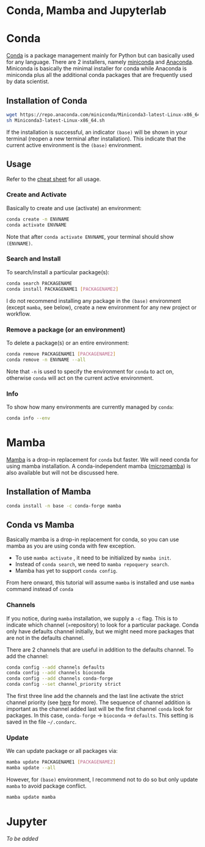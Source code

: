 # Conda, Mamba and Jupyterlab

# Conda

[Conda](https://docs.conda.io/en/latest/) is a package management mainly for Python but can basically used for any language. There are 2 installers, namely [miniconda](https://docs.conda.io/en/latest/miniconda.html) and [Anaconda](https://www.anaconda.com/). Miniconda is basically the minimal installer for conda while Anaconda is miniconda plus all the additional conda packages that are frequently used by data scientist.

## Installation of Conda
```bash
wget https://repo.anaconda.com/miniconda/Miniconda3-latest-Linux-x86_64.sh
sh Miniconda3-latest-Linux-x86_64.sh
```

If the installation is successful, an indicator `(base)` will be shown in your terminal (reopen a new terminal after installation). This indicate that the current active environment is the `(base)` environment.

## Usage

Refer to the [cheat sheet](https://docs.conda.io/projects/conda/en/latest/user-guide/cheatsheet.html) for all usage. 

### Create and Activate
Basically to create and use (activate) an environment:

```bash
conda create -n ENVNAME
conda activate ENVNAME
```

Note that after `conda activate ENVNAME`, your terminal should show `(ENVNAME)`. 

### Search and Install
To search/install a particular package(s):

```bash
conda search PACKAGENAME
conda install PACKAGENAME1 [PACKAGENAME2]
```

I do not recommend installing any package in the `(base)` environment (except `mamba`, see below), create a new environment for any new project or workflow.

### Remove a package (or an environment)
To delete a package(s) or an entire environment:

```bash
conda remove PACKAGENAME1 [PACKAGENAME2]
conda remove -n ENVNAME --all
```

Note that `-n` is used to specify the environment for `conda` to act on, otherwise `conda` will act on the current active environment.

### Info
To show how many environments are currently managed by `conda`:

```bash
conda info --env
```

# Mamba

[Mamba](https://mamba.readthedocs.io/en/latest/index.html) is a drop-in replacement for `conda` but faster. We will need conda for using mamba installation. A conda-independent mamba ([micromamba](https://mamba.readthedocs.io/en/latest/user_guide/micromamba.html)) is also available but will not be discussed here.

## Installation of Mamba

```bash
conda install -n base -c conda-forge mamba
```

## Conda vs Mamba
Basically mamba is a drop-in replacement for conda, so you can use mamba as you are using conda with few exception.

- To use `mamba activate` , it need to be initialized by `mamba init`.
- Instead of `conda search`, we need to `mamba repoquery search`.
- Mamba has yet to support `conda config`.

From here onward, this tutorial will assume `mamba` is installed and use `mamba` command instead of `conda` 

### Channels

If you notice, during `mamba` installation, we supply a `-c` flag. This is to indicate which channel (=repository) to look for a particular package. Conda only have defaults channel initially, but we might need more packages that are not in the defaults channel.

There are 2 channels that are useful in addition to the defaults channel. To add the channel:

```bash
conda config --add channels defaults
conda config --add channels bioconda
conda config --add channels conda-forge
conda config --set channel_priority strict
```

The first three line add the channels and the last line activate the strict channel priority (see [here](https://conda-forge.org/docs/user/tipsandtricks.html) for more). The sequence of channel addition is important as the channel added last will be the first channel `conda` look for packages. In this case, `conda-forge` -> `bioconda` -> `defaults`. This setting is saved in the file `~/.condarc`.

### Update

We can update package or all packages via:

```bash
mamba update PACKAGENAME1 [PACKAGENAME2]
mamba update --all
```

However, for `(base)` environment, I recommend not to do so but only update `mamba` to avoid package conflict.

```bash
mamba update mamba
```

# Jupyter
*To be added*